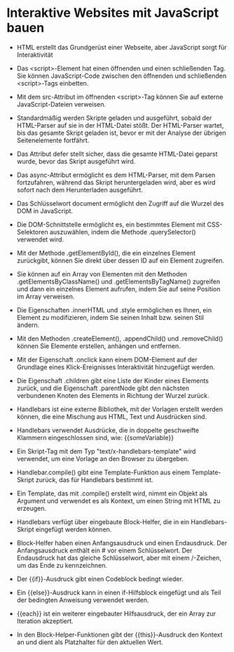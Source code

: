<h1>Interaktive Websites mit JavaScript bauen</h1>

* HTML erstellt das Grundgerüst einer Webseite, aber JavaScript sorgt für Interaktivität

* Das \<script>-Element hat einen öffnenden und einen schließenden Tag. Sie können JavaScript-Code zwischen den öffnenden und schließenden \<script>-Tags einbetten.

* Mit dem src-Attribut im öffnenden \<script>-Tag können Sie auf externe JavaScript-Dateien verweisen.

* Standardmäßig werden Skripte geladen und ausgeführt, sobald der HTML-Parser auf sie in der HTML-Datei stößt. Der HTML-Parser wartet, bis das gesamte Skript geladen ist, bevor er mit der Analyse der übrigen Seitenelemente fortfährt.

* Das Attribut defer stellt sicher, dass die gesamte HTML-Datei geparst wurde, bevor das Skript ausgeführt wird.

* Das async-Attribut ermöglicht es dem HTML-Parser, mit dem Parsen fortzufahren, während das Skript heruntergeladen wird, aber es wird sofort nach dem Herunterladen ausgeführt.

* Das Schlüsselwort document ermöglicht den Zugriff auf die Wurzel des DOM in JavaScript.

* Die DOM-Schnittstelle ermöglicht es, ein bestimmtes Element mit CSS-Selektoren auszuwählen, indem die Methode .querySelector() verwendet wird.

* Mit der Methode .getElementById(), die ein einzelnes Element zurückgibt, können Sie direkt über dessen ID auf ein Element zugreifen.

* Sie können auf ein Array von Elementen mit den Methoden .getElementsByClassName() und .getElementsByTagName() zugreifen und dann ein einzelnes Element aufrufen, indem Sie auf seine Position im Array verweisen.

* Die Eigenschaften .innerHTML und .style ermöglichen es Ihnen, ein Element zu modifizieren, indem Sie seinen Inhalt bzw. seinen Stil ändern.

* Mit den Methoden .createElement(), .appendChild() und .removeChild() können Sie Elemente erstellen, anhängen und entfernen.

* Mit der Eigenschaft .onclick kann einem DOM-Element auf der Grundlage eines Klick-Ereignisses Interaktivität hinzugefügt werden.

* Die Eigenschaft .children gibt eine Liste der Kinder eines Elements zurück, und die Eigenschaft .parentNode gibt den nächsten verbundenen Knoten des Elements in Richtung der Wurzel zurück.

* Handlebars ist eine externe Bibliothek, mit der Vorlagen erstellt werden können, die eine Mischung aus HTML, Text und Ausdrücken sind.

* Handlebars verwendet Ausdrücke, die in doppelte geschweifte Klammern eingeschlossen sind, wie: {{someVariable}}

* Ein Skript-Tag mit dem Typ "text/x-handlebars-template" wird verwendet, um eine Vorlage an den Browser zu übergeben.

* Handlebar.compile() gibt eine Template-Funktion aus einem Template-Skript zurück, das für Handlebars bestimmt ist.

* Ein Template, das mit .compile() erstellt wird, nimmt ein Objekt als Argument und verwendet es als Kontext, um einen String mit HTML zu erzeugen.

* Handlebars verfügt über eingebaute Block-Helfer, die in ein Handlebars-Skript eingefügt werden können.

* Block-Helfer haben einen Anfangsausdruck und einen Endausdruck. Der Anfangsausdruck enthält ein # vor einem Schlüsselwort. Der Endausdruck hat das gleiche Schlüsselwort, aber mit einem /-Zeichen, um das Ende zu kennzeichnen.

* Der {{if}}-Ausdruck gibt einen Codeblock bedingt wieder.

* Ein {{else}}-Ausdruck kann in einen if-Hilfsblock eingefügt und als Teil der bedingten Anweisung verwendet werden.

* {{each}} ist ein weiterer eingebauter Hilfsausdruck, der ein Array zur Iteration akzeptiert.

* In den Block-Helper-Funktionen gibt der {{this}}-Ausdruck den Kontext an und dient als Platzhalter für den aktuellen Wert.
